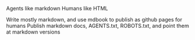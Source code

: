 Agents like markdown
Humans like HTML

Write mostly markdown, and use mdbook to publish as github pages for humans
Publish markdown docs, AGENTS.txt, ROBOTS.txt, and point them at markdown versions